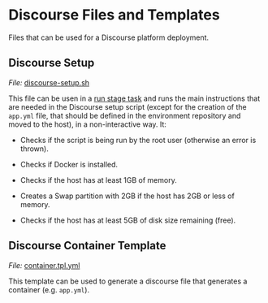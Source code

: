 # Discourse Files and Templates

Files that can be used for a Discourse platform deployment.

## Discourse Setup

_File:_ [discourse-setup.sh](discourse-setup.sh)

This file can be usen in a [run stage task](http://github.com/lucasbasquerotto/cloud#run-stages) and runs the main instructions that are needed in the Discourse setup script (except for the creation of the `app.yml` file, that should be defined in the environment repository and moved to the host), in a non-interactive way. It:

- Checks if the script is being run by the root user (otherwise an error is thrown).

- Checks if Docker is installed.

- Checks if the host has at least 1GB of memory.

- Creates a Swap partition with 2GB if the host has 2GB or less of memory.

- Checks if the host has at least 5GB of disk size remaining (free).

## Discourse Container Template

_File:_ [container.tpl.yml](container.tpl.yml)

This template can be used to generate a discourse file that generates a container (e.g. `app.yml`).

